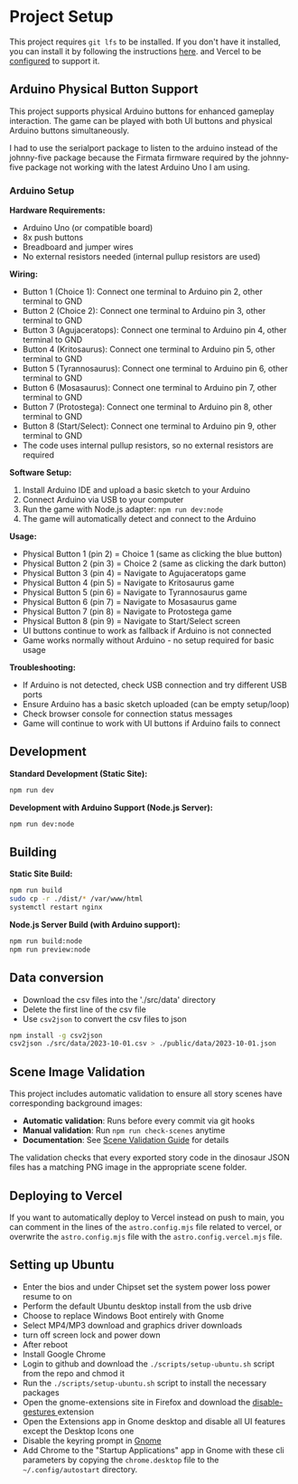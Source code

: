 # Project Setup

This project requires `git lfs` to be installed. If you don't have it installed, you can install it by following the instructions [here](https://git-lfs.github.com/). and Vercel to be [configured](https://vercel.com/docs/projects/overview#git-large-file-storage-lfs) to support it.

## Arduino Physical Button Support

This project supports physical Arduino buttons for enhanced gameplay interaction. The game can be played with both UI buttons and physical Arduino buttons simultaneously.

I had to use the serialport package to listen to the arduino instead of the johnny-five package because the Firmata firmware required by the johnny-five package not working with the latest Arduino Uno I am using.

### Arduino Setup

**Hardware Requirements:**

- Arduino Uno (or compatible board)
- 8x push buttons
- Breadboard and jumper wires
- No external resistors needed (internal pullup resistors are used)

**Wiring:**

- Button 1 (Choice 1): Connect one terminal to Arduino pin 2, other terminal to GND
- Button 2 (Choice 2): Connect one terminal to Arduino pin 3, other terminal to GND
- Button 3 (Agujaceratops): Connect one terminal to Arduino pin 4, other terminal to GND
- Button 4 (Kritosaurus): Connect one terminal to Arduino pin 5, other terminal to GND
- Button 5 (Tyrannosaurus): Connect one terminal to Arduino pin 6, other terminal to GND
- Button 6 (Mosasaurus): Connect one terminal to Arduino pin 7, other terminal to GND
- Button 7 (Protostega): Connect one terminal to Arduino pin 8, other terminal to GND
- Button 8 (Start/Select): Connect one terminal to Arduino pin 9, other terminal to GND
- The code uses internal pullup resistors, so no external resistors are required

**Software Setup:**

1. Install Arduino IDE and upload a basic sketch to your Arduino
2. Connect Arduino via USB to your computer
3. Run the game with Node.js adapter: `npm run dev:node`
4. The game will automatically detect and connect to the Arduino

**Usage:**

- Physical Button 1 (pin 2) = Choice 1 (same as clicking the blue button)
- Physical Button 2 (pin 3) = Choice 2 (same as clicking the dark button)
- Physical Button 3 (pin 4) = Navigate to Agujaceratops game
- Physical Button 4 (pin 5) = Navigate to Kritosaurus game
- Physical Button 5 (pin 6) = Navigate to Tyrannosaurus game
- Physical Button 6 (pin 7) = Navigate to Mosasaurus game
- Physical Button 7 (pin 8) = Navigate to Protostega game
- Physical Button 8 (pin 9) = Navigate to Start/Select screen
- UI buttons continue to work as fallback if Arduino is not connected
- Game works normally without Arduino - no setup required for basic usage

**Troubleshooting:**

- If Arduino is not detected, check USB connection and try different USB ports
- Ensure Arduino has a basic sketch uploaded (can be empty setup/loop)
- Check browser console for connection status messages
- Game will continue to work with UI buttons if Arduino fails to connect

## Development

**Standard Development (Static Site):**

```bash
npm run dev
```

**Development with Arduino Support (Node.js Server):**

```bash
npm run dev:node
```

## Building

**Static Site Build:**

```bash
npm run build
sudo cp -r ./dist/* /var/www/html
systemctl restart nginx
```

**Node.js Server Build (with Arduino support):**

```bash
npm run build:node
npm run preview:node
```

## Data conversion

- Download the csv files into the './src/data' directory
- Delete the first line of the csv file
- Use `csv2json` to convert the csv files to json

```bash
npm install -g csv2json
csv2json ./src/data/2023-10-01.csv > ./public/data/2023-10-01.json
```

## Scene Image Validation

This project includes automatic validation to ensure all story scenes have corresponding background images:

- **Automatic validation**: Runs before every commit via git hooks
- **Manual validation**: Run `npm run check-scenes` anytime
- **Documentation**: See [Scene Validation Guide](./docs/scene-validation.md) for details

The validation checks that every exported story code in the dinosaur JSON files has a matching PNG image in the appropriate scene folder.

## Deploying to Vercel

If you want to automatically deploy to Vercel instead on push to main, you can comment in the lines of the `astro.config.mjs` file related to vercel, or overwrite the `astro.config.mjs` file with the `astro.config.vercel.mjs` file.

## Setting up Ubuntu

- Enter the bios and under Chipset set the system power loss power resume to on
- Perform the default Ubuntu desktop install from the usb drive
- Choose to replace Windows Boot entirely with Gnome
- Select MP4/MP3 download and graphics driver downloads
- turn off screen lock and power down
- After reboot
- Install Google Chrome
- Login to github and download the `./scripts/setup-ubuntu.sh` script from the repo and chmod it
- Run the `./scripts/setup-ubuntu.sh` script to install the necessary packages
- Open the gnome-extensions site in Firefox and download the [disable-gestures ](https://extensions.gnome.org/extension/4049/disable-gestures-2021/) extension
- Open the Extensions app in Gnome desktop and disable all UI features except the Desktop Icons one
- Disable the keyring prompt in [Gnome](https://askubuntu.com/questions/867/how-can-i-stop-being-prompted-to-unlock-the-default-keyring-on-boot)
- Add Chrome to the "Startup Applications" app in Gnome with these cli parameters by copying the `chrome.desktop` file to the `~/.config/autostart` directory.
